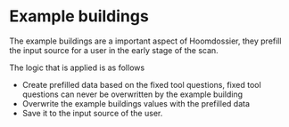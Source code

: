 # Example buildings

The example buildings are a important aspect of Hoomdossier, they prefill the input source for a user in the early stage of the scan.

The logic that is applied is as follows
- Create prefilled data based on the fixed tool questions, fixed tool questions can never be overwritten by the example building
- Overwrite the example buildings values with the prefilled data
- Save it to the input source of the user.